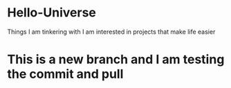 # Hello-Universe
Things I am tinkering with
I am interested in projects that make life easier
# This is a new branch and I am testing the commit and pull
